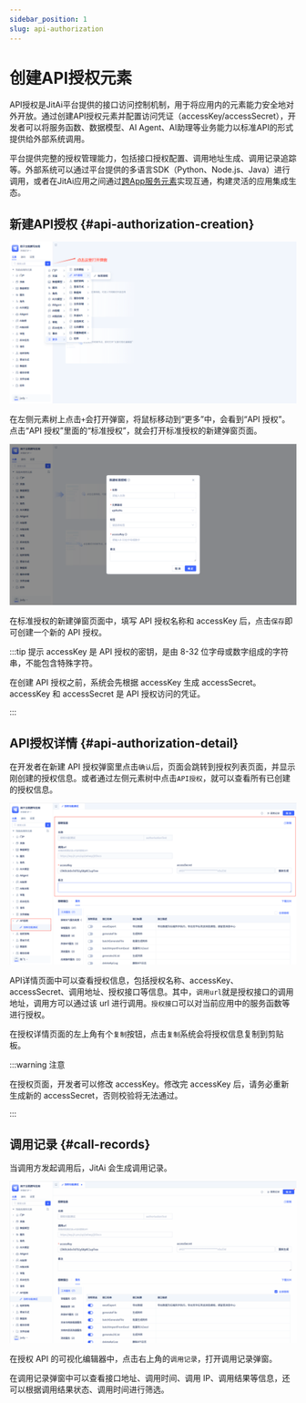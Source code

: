 ```yaml
---
sidebar_position: 1
slug: api-authorization
---
```


# 创建API授权元素
API授权是JitAi平台提供的接口访问控制机制，用于将应用内的元素能力安全地对外开放。通过创建API授权元素并配置访问凭证（accessKey/accessSecret），开发者可以将服务函数、数据模型、AI Agent、AI助理等业务能力以标准API的形式提供给外部系统调用。

平台提供完整的授权管理能力，包括接口授权配置、调用地址生成、调用记录追踪等。外部系统可以通过平台提供的多语言SDK（Python、Node.js、Java）进行调用，或者在JitAi应用之间通过[跨App服务元素](../business-logic-development/creating-service-elements#use-cross-app-service-elements-to-call-authorized-apis)实现互通，构建灵活的应用集成生态。

## 新建API授权 {#api-authorization-creation}
![API 授权的创建](./img/api_2025-08-26_15-21-40.png)

在左侧元素树上点击`+`会打开弹窗，将鼠标移动到“更多”中，会看到“API 授权”。点击“API 授权”里面的“标准授权”，就会打开标准授权的新建弹窗页面。

![API 新建弹窗](./img/api_2025-08-26_15-26-59.png)

在标准授权的新建弹窗页面中，填写 API 授权名称和 accessKey 后，点击`保存`即可创建一个新的 API 授权。

:::tip 提示
accessKey 是 API 授权的密钥，是由 8-32 位字母或数字组成的字符串，不能包含特殊字符。

在创建 API 授权之前，系统会先根据 accessKey 生成 accessSecret。accessKey 和 accessSecret 是 API 授权访问的凭证。

:::

## API授权详情 {#api-authorization-detail}

在开发者在新建 API 授权弹窗里点击`确认`后，页面会跳转到授权列表页面，并显示刚创建的授权信息。或者通过左侧元素树中点击`API授权`，就可以查看所有已创建的授权信息。

![API 授权详情](./img/api_2025-09-16_11-59-38.png)

API详情页面中可以查看授权信息，包括授权名称、accessKey、accessSecret、调用地址、授权接口等信息。其中，`调用url`就是授权接口的调用地址，调用方可以通过该 url 进行调用。`授权接口`可以对当前应用中的服务函数等进行授权。

在授权详情页面的左上角有个`复制`按钮，点击`复制`系统会将授权信息复制到剪贴板。

:::warning 注意

在授权页面，开发者可以修改 accessKey。修改完 accessKey 后，请务必重新生成新的 accessSecret，否则校验将无法通过。

:::

## 调用记录 {#call-records}

当调用方发起调用后，JitAi 会生成调用记录。

![调用记录](./img/api_2025-08-26_15-50-10.gif)

在授权 API 的可视化编辑器中，点击右上角的`调用记录`，打开调用记录弹窗。

在调用记录弹窗中可以查看接口地址、调用时间、调用 IP、调用结果等信息，还可以根据调用结果状态、调用时间进行筛选。